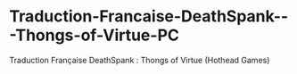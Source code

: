 Traduction-Francaise-DeathSpank---Thongs-of-Virtue-PC
=====================================================

Traduction Française DeathSpank : Thongs of Virtue (Hothead Games)
